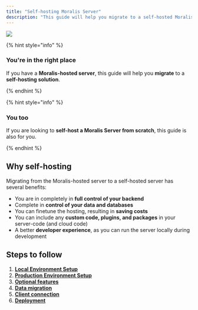 ```yaml
---
title: "Self-hosting Moralis Server"
description: "This guide will help you migrate to a self-hosted Moralis Server."
---
```


![](images/53a7368-self-hosted-moralis-server-webpage-banner.webp)

{% hint style="info" %}

### You're in the right place

If you have a **Moralis-hosted server**, this guide will help you **migrate** to a **self-hosting solution**.

{% endhint %}

{% hint style="info" %}

### You too

If you are looking to **self-host a Moralis Server from scratch**, this guide is also for you.

{% endhint %}

## Why self-hosting

Migrating from the Moralis-hosted server to a self-hosted server has several benefits:

- You are in completely in **full control of your backend**
- Complete in **control of your data and databases**
- You can finetune the hosting, resulting in **saving costs**
- You can include any **custom code, plugins, and packages** in your server-code (and cloud code)
- A better **developer experience**, as you can run the server locally during development

## Steps to follow

1. [**Local Environment Setup**](local-environment-setup)
2. [**Production Environment Setup**](production-environment-setup)
3. [**Optional features**](optional-features)
4. [**Data migration**](data-migration)
5. [**Client connection**](client-connection)
6. [**Deployment**](deployment)
